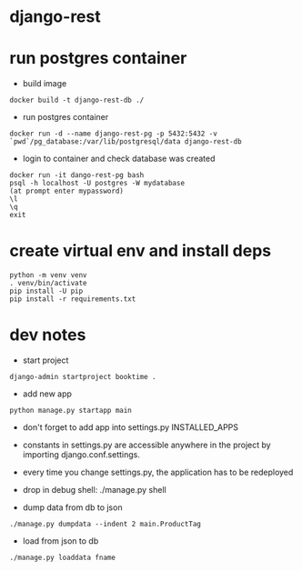 # django-rest

# run postgres container
* build image
```
docker build -t django-rest-db ./
```
* run postgres container
```
docker run -d --name django-rest-pg -p 5432:5432 -v `pwd`/pg_database:/var/lib/postgresql/data django-rest-db
```
* login to container and check database was created
```
docker run -it dango-rest-pg bash
psql -h localhost -U postgres -W mydatabase
(at prompt enter mypassword)
\l
\q
exit
```

# create virtual env and install deps
```
python -m venv venv
. venv/bin/activate
pip install -U pip
pip install -r requirements.txt
```

# dev notes
* start project
```
django-admin startproject booktime .
```
* add new app
```
python manage.py startapp main
```
* don't forget to add app into settings.py INSTALLED_APPS

* constants in settings.py are accessible anywhere in the project by importing django.conf.settings.

* every time you change settings.py, the application has to be redeployed

* drop in debug shell: ./manage.py shell

* dump data from db to json
```
./manage.py dumpdata --indent 2 main.ProductTag
```

* load from json to db
```
./manage.py loaddata fname
```